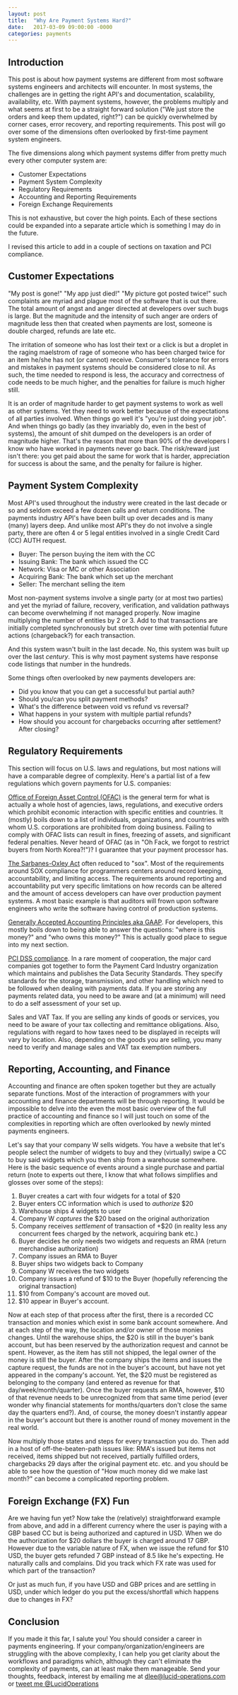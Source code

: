 ```yaml
---
layout: post
title:  "Why Are Payment Systems Hard?"
date:   2017-03-09 09:00:00 -0000
categories: payments
---
```


## Introduction

This post is about how payment systems are different from most software systems
engineers and architects will encounter. In most systems, the challenges are
in getting the right API's and documentation, scalability, availability, etc.
With payment systems, however, the problems multiply and what seems at first to
be a straight forward solution ("We just store the orders and keep them
updated, right?") can be quickly overwhelmed by corner cases, error recovery,
and reporting requirements. This post will go over some of the dimensions often
overlooked by first-time payment system engineers.

The five dimensions along which payment systems differ from pretty much every
other computer system are:

  - Customer Expectations
  - Payment System Complexity
  - Regulatory Requirements
  - Accounting and Reporting Requirements
  - Foreign Exchange Requirements

This is not exhaustive, but cover the high points. Each of these sections
could be expanded into a separate article which is something I may do in the
future.

I revised this article to add in a couple of sections on taxation and PCI
compliance.

## Customer Expectations

"My post is gone!" "My app just died!" "My picture got posted twice!" such
complaints are myriad and plague most of the software that is out there. The
total amount of angst and anger directed at developers over such bugs is large.
But the magnitude and the intensity of such anger are orders of magnitude less
then that created when payments are lost, someone is double charged, refunds
are late etc.

The irritation of someone who has lost their text or a click is but a droplet in
the raging maelstrom of rage of someone who has been charged twice for an item
he/she has not (or cannot) receive.  Consumer's tolerance for errors and
mistakes in payment systems should be considered close to nil. As such, the
time needed to respond is less, the accuracy and correctness of code needs to
be much higher, and the penalties for failure is much higher still.

It is an order of magnitude harder to get payment systems to work as well as
other systems. Yet they need to work better because of the expectations of all
parties involved. When things go well it's "you're just doing your job". And
when things go badly (as they invariably do, even in the best of systems), the
amount of shit dumped on the developers is an order of magnitude higher. That's
the reason that more than 90% of the developers I know who have worked in
payments never go back. The risk/reward just isn't there: you get paid about
the same for work that is harder, appreciation for success is about the same,
and the penalty for failure is higher.

## Payment System Complexity

Most API's used throughout the industry were created in the last decade or so
and seldom exceed a few dozen calls and return conditions. The payments industry
API's have been built up over decades and is many (many) layers deep. And
unlike most API's they do not involve a single party, there are often 4 or 5
legal entities involved in a single Credit Card (CC) AUTH request.

  - Buyer: The person buying the item with the CC
  - Issuing Bank: The bank which issued the CC
  - Network: Visa or MC or other Association
  - Acquiring Bank: The bank which set up the merchant
  - Seller: The merchant selling the item

Most non-payment systems involve a single party (or at most two parties) and
yet the myriad of failure, recovery, verification, and validation pathways can
become overwhelming if not managed properly. Now imagine multiplying the number
of entities by 2 or 3. Add to that transactions are initially completed
synchronously but stretch over time with potential future actions (chargeback?)
for each transaction.

And this system wasn't built in the last decade. No, this system was built up
over the last *century*. This is why most payment systems have response code
listings that number in the hundreds.

Some things often overlooked by new payments developers are:

  - Did you know that you can get a successful but partial auth?
  - Should you/can you split payment methods?
  - What's the difference between void vs refund vs reversal?
  - What happens in your system with multiple partial refunds?
  - How should you account for chargebacks occurring after settlement? After closing?

## Regulatory Requirements

This section will focus on U.S. laws and regulations, but most nations will
have a comparable degree of complexity. Here's a partial list of a few
regulations which govern payments for U.S. companies:

[Office of Foreign Asset Control
(OFAC)](https://en.wikipedia.org/wiki/Office_of_Foreign_Assets_Control) is the
general term for what is actually a whole host of agencies, laws, regulations,
and executive orders which prohibit economic interaction with specific entities
and countries. It (mostly) boils down to a list of individuals, organizations,
and countries with whom U.S. corporations are prohibited from doing business.
Failing to comply with OFAC lists can result in fines, freezing of assets, and
significant federal penalties. Never heard of OFAC (as in "Oh Fack, we forgot
to restrict buyers from North Korea?!")? I guarantee that your payment
processor has.

[The Sarbanes-Oxley Act](https://en.wikipedia.org/wiki/Sarbanes–Oxley_Act)
often reduced to "sox". Most of the requirements around SOX compliance for
programmers centers around record keeping, accountability, and limiting access.
The requirements around reporting and accountability put very specific
limitations on how records can be altered and the amount of access developers
can have over production payment systems.  A most basic example is that
auditors will frown upon software engineers who write the software having
control of production systems. 

[Generally Accepted Accounting Principles aka
GAAP](https://en.wikipedia.org/wiki/Generally_accepted_accounting_principles).
For developers, this mostly boils down to being able to answer the questions:
"where is this money?" and "who owns this money?" This is actually good place
to segue into my next section.

[PCI DSS compliance](https://www.pcisecuritystandards.org). In a rare moment of
cooperation, the major card companies got together to form the Payment Card
Industry organization which maintains and publishes the Data Security
Standards. They specify standards for the storage, transmission, and other
handling which need to be followed when dealing with payments data. If you are
storing any payments related data, you need to be aware and (at a minimum) will
need to do a self assessment of your set up.

Sales and VAT Tax. If you are selling any kinds of goods or services, you need
to be aware of your tax collecting and remittance obligations. Also,
regulations with regard to how taxes need to be displayed in receipts will vary
by location. Also, depending on the goods you are selling, you many need to
verify and manage sales and VAT tax exemption numbers. 

## Reporting, Accounting, and Finance

Accounting and finance are often spoken together but they are actually separate
functions. Most of the interaction of programmers with your accounting and
finance departments will be through reporting. It would be impossible to delve
into the even the most basic overview of the full practice of accounting and
finance so I will just touch on some of the complexities in reporting which are
often overlooked by newly minted payments engineers.

Let's say that your company W sells widgets. You have a website that let's
people select the number of widgets to buy and they (virtually) swipe a CC to
buy said widgets which you then ship from a warehouse somewhere. Here is the
basic sequence of events around a single purchase and partial return (note to
experts out there, I know that what follows simplifies and glosses over some of
the steps):

  1.  Buyer creates a cart with four widgets for a total of $20
  1.  Buyer enters CC information which is used to *authorize* $20
  1.  Warehouse ships 4 widgets to user
  1.  Company W *captures* the $20 based on the original authorization
  1.  Company receives *settlement* of transaction of +$20 (in reality less any
  concurrent fees charged by the network, acquiring bank etc.)
  1.  Buyer decides he only needs two widgets and requests an RMA (return
  merchandise authorization)
  1.  Company issues an RMA to Buyer
  1.  Buyer ships two widgets back to Company
  1.  Company W receives the two widgets
  1.  Company issues a refund of $10 to the Buyer (hopefully referencing the original transaction)
  1.  $10 from Company's account are moved out.
  1.  $10 appear in Buyer's account.

Now at each step of that process after the first, there is a recorded CC
transaction and monies which exist in some bank account somewhere. And at each
step of the way, the location and/or owner of those monies changes. Until the
warehouse ships, the $20 is still in the buyer's bank account, but has been
reserved by the authorization request and cannot be spent. However, as the item
has still not shipped, the legal owner of the money is still the buyer. After
the company ships the items and issues the capture request, the funds are not
in the buyer's account, but have not yet appeared in the company's account.
Yet, the $20 must be registered as belonging to the company (and entered as
revenue for that day/week/month/quarter). Once the buyer requests an RMA,
however, $10 of that revenue needs to be unrecognized from that same time
period (ever wonder why financial statements for months/quarters don't close
the same day the quarters end?). And, of course, the money doesn't instantly
appear in the buyer's account but there is another round of money movement in
the real world.

Now multiply those states and steps for every transaction you do. Then add in a
host of off-the-beaten-path issues like: RMA's issued but items not received,
items shipped but not received, partially fulfilled orders, chargebacks 29 days
after the original payment etc. etc. and you should be able to see how the
question of "How much money did we make last month?" can become a complicated
reporting problem.

## Foreign Exchange (FX) Fun

Are we having fun yet? Now take the (relatively) straightforward example from
above, and add in a different currency where the user is paying with a GBP based CC
but is being authorized and captured in USD. When we do the authorization for
$20 dollars the buyer is charged around 17 GBP. However due to the variable
nature of FX, when we issue the refund for $10 USD, the buyer gets refunded 7
GBP instead of 8.5 like he's expecting. He naturally calls and complains. Did
you track which FX rate was used for which part of the transaction?

Or just as much fun, if you have USD and GBP prices and are settling in USD,
under which ledger do you put the excess/shortfall which happens due to changes
in FX?

## Conclusion

If you made it this far, I salute you! You should consider a career in payments
engineering. If your company/organization/engineers are struggling with the
above complexity, I can help you get clarity about the workflows and paradigms
which, although they can't eliminate the complexity of payments, can at least
make them manageable. Send your thoughts, feedback, interest by emailing me at <a href="mailto:dlee@lucid-operations.com">dlee@lucid-operations.com</a> or 
<a href="https://twitter.com/intent/tweet?screen_name=LucidOperations" class="twitter-mention-button" data-show-count="false">tweet me @LucidOperations</a><script async src="//platform.twitter.com/widgets.js" charset="utf-8"></script>
